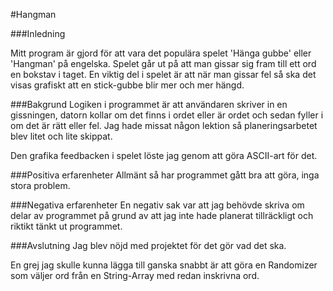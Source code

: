 #Hangman

###Inledning

Mitt program är gjord för att vara det populära spelet 'Hänga gubbe' eller 'Hangman' på engelska. 
Spelet går ut på att man gissar sig fram till ett ord en bokstav i taget. 
En viktig del i spelet är att när man gissar fel så ska det visas grafiskt att en stick-gubbe blir mer och mer hängd. 


###Bakgrund
Logiken i programmet är att användaren skriver in en gissningen, datorn kollar om det finns i ordet eller är ordet och sedan fyller i om det är rätt eller fel. 
Jag hade missat någon lektion så planeringsarbetet blev litet och lite skippat. 

Den grafika feedbacken i spelet löste jag genom att göra ASCII-art för det. 

###Positiva erfarenheter
Allmänt så har programmet gått bra att göra, inga stora problem. 

###Negativa erfarenheter
En negativ sak var att jag behövde skriva om delar av programmet på grund av att jag inte hade planerat tillräckligt och riktikt tänkt ut programmet. 


###Avslutning
Jag blev nöjd med projektet för det gör vad det ska. 

En grej jag skulle kunna lägga till ganska snabbt är att göra en Randomizer som väljer ord från en String-Array med redan inskrivna ord. 
